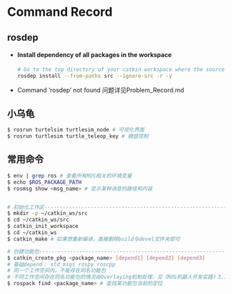 # Command Record

## rosdep

+ #### Install dependency of all packages in the workspace

    ```bash
    # Go to the top directory of your catkin workspace where the source code of the ROS packages you'd like to use are. Then run:
    rosdep install --from-paths src --ignore-src -r -y
    ```

+ Command  ‘rosdep’ not found 问题详见Problem_Record.md

## 小乌龟

```bash
$ rosrun turtelsim turtlesim_node # 可视化界面
$ rosrun turtlesim turtle_teleop_key # 键盘控制
```



## 常用命令

```bash
$ env | grep ros # 查看所有ROS相关的环境变量
$ echo $ROS_PACKAGE_PATH
$ rosmsg show <msg_name> # 显示某种消息的路径和内容


# 初始化工作区--------------------------------------------------------------------------------
$ mkdir -p ~/catkin_ws/src
$ cd ~/catkin_ws/src
$ catkin_init_workspace 
$ cd ~/catkin_ws
$ catkin_make # 如果想重新编译，直接删除build与devel文件夹即可

# 创建功能包---------------------------------------------------------------------------------
$ catkin_create_pkg <package_name> [depend1] [depend2] [depend3] 
# 基础depend： std_msgs rospy roscpp
# 同一个工作空间内，不能存在同名功能包
# 不同工作空间存在同名功能包的情况由Overlaying机制处理，见《ROS机器人开发实践》3.3.1
$ rospack find <package_name> # 查找某功能包当前的定位
```

